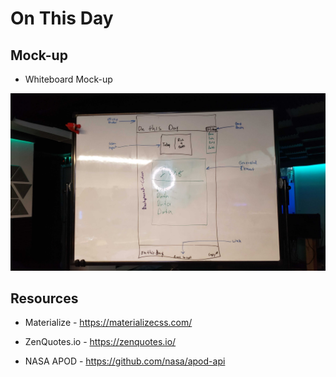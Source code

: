 # On This Day


## Mock-up


* Whiteboard Mock-up

![Whiteboard mock-up](./assets/images/README%20imgs/whiteboard-wire-frame.jpg)


## Resources

* Materialize - https://materializecss.com/

* ZenQuotes.io - https://zenquotes.io/

* NASA APOD - https://github.com/nasa/apod-api